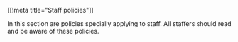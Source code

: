 [[!meta title="Staff policies"]]

In this section are policies specially applying to staff. All staffers should
read and be aware of these policies.
